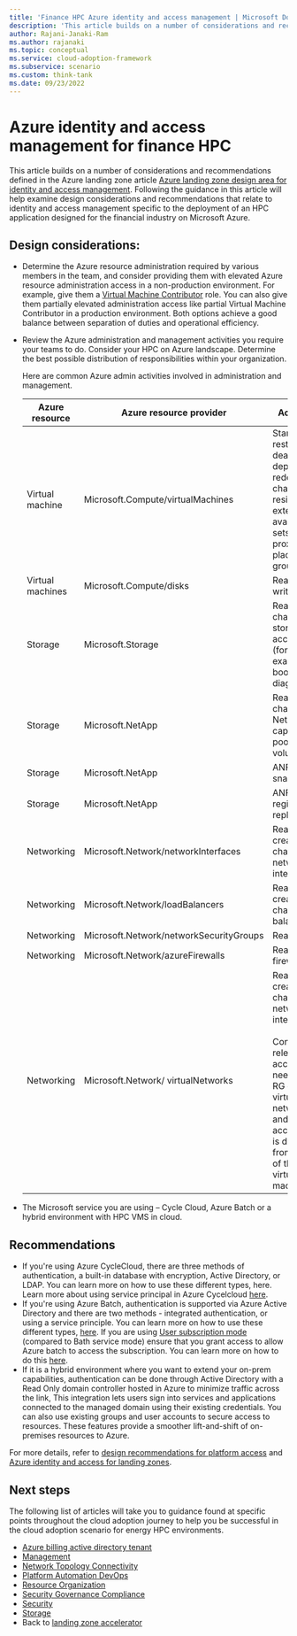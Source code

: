 ```yaml
---
title: 'Finance HPC Azure identity and access management | Microsoft Docs'
description: 'This article builds on a number of considerations and recommendations defined in the Azure landing zone article Azure landing zone design area for identity and access management.'
author: Rajani-Janaki-Ram
ms.author: rajanaki
ms.topic: conceptual
ms.service: cloud-adoption-framework
ms.subservice: scenario
ms.custom: think-tank
ms.date: 09/23/2022
---
```


# Azure identity and access management for finance HPC

This article builds on a number of considerations and recommendations defined in the Azure landing zone article [Azure landing zone design area for identity and access management](/azure/cloud-adoption-framework/ready/landing-zone/design-area/identity-access). Following the guidance in this article will help examine design considerations and recommendations that relate to identity and access management specific to the deployment of an HPC application designed for the financial industry on Microsoft Azure.

## Design considerations:

 - Determine the Azure resource administration required by various members in the team, and consider providing them with elevated Azure resource administration access in a non-production environment. For example, give them a [Virtual Machine Contributor](/azure/role-based-access-control/built-in-roles#virtual-machine-contributor) role. You can also give them partially elevated administration access like partial Virtual Machine Contributor in a production environment. Both options achieve a good balance between separation of duties and operational efficiency.
 - Review the Azure administration and management activities you require your teams to do. Consider your HPC on Azure landscape. Determine the best possible distribution of responsibilities within your organization.

    Here are common Azure admin activities involved in administration and management.

    | Azure resource | Azure resource provider | Activities |
    | -- | -- | -- |
    | Virtual machine | Microsoft.Compute/virtualMachines | Start, stop, restart, deallocate, deploy, redeploy, change, resize, extensions, availability sets, proximity placement groups |
    | Virtual machines | Microsoft.Compute/disks | Read and write to disk |
    | Storage | Microsoft.Storage | Read, change on storage accounts (for example boot diagnostics) |
    | Storage | Microsoft.NetApp | Read, change on NetApp capacity pools and volumes |
    | Storage | Microsoft.NetApp | ANF snapshots |
    | Storage | Microsoft.NetApp | ANF Cross-region replication |
    | Networking | Microsoft.Network/networkInterfaces | Read, create, change network interfaces |
    | Networking | Microsoft.Network/loadBalancers | Read, create, change load balancers |
    | Networking | Microsoft.Network/networkSecurityGroups | Read NSG |
    | Networking | Microsoft.Network/azureFirewalls | Read firewall |
    | Networking | Microsoft.Network/ virtualNetworks | Read, create, change network interfaces <br><br> Consider relevant access needed for RG of the virtual network and related access if it is different from the RG of the virtual machines |

 - The Microsoft service you are using – Cycle Cloud, Azure Batch or a hybrid environment with HPC VMS in cloud.

## Recommendations

 - If you're using Azure CycleCloud, there are three methods of authentication, a built-in database with encryption, Active Directory, or LDAP. You can learn more on how to use these different types, here. Learn more about using service principal in Azure Cycelcloud [here](/azure/cyclecloud/how-to/service-principals?view=cyclecloud-8&preserve-view=true).
 - If you're using Azure Batch, authentication is supported via Azure Active Directory and there are two methods - integrated authentication, or using a service principle. You can learn more on how to use these different types, [here](/azure/batch/batch-aad-auth). If you are using [User subscription mode](/azure/batch/best-practices#pool-configuration-and-naming) (compared to Bath service mode) ensure that you grant access to allow Azure batch to access the subscription. You can learn more on how to do this [here](/azure/batch/batch-account-create-portal#allow-azure-batch-to-access-the-subscription-one-time-operation).
 - If it is a hybrid environment where you want to extend your on-prem capabilities, authentication can be done through Active Directory with a Read Only domain controller hosted in Azure to minimize traffic across the link, This integration lets users sign into services and applications connected to the managed domain using their existing credentials. You can also use existing groups and user accounts to secure access to resources. These features provide a smoother lift-and-shift of on-premises resources to Azure.

For more details, refer to [design recommendations for platform access](/azure/cloud-adoption-framework/ready/landing-zone/design-area/identity-access-platform-access#design-recommendations-for-platform-access) and [Azure identity and access for landing zones](/azure/cloud-adoption-framework/ready/landing-zone/design-area/identity-access-landing-zones).

## Next steps
The following list of articles will take you to guidance found at specific points throughout the cloud adoption journey to help you be successful in the cloud adoption scenario for energy HPC environments.
- [Azure billing active directory tenant](./azure-billing-active-directory-tenant.md)
- [Management](./management.md)
- [Network Topology Connectivity](./network-topology-connectivity.md)
- [Platform Automation DevOps](./platform-automation-devops.md)
- [Resource Organization](./resource-organization.md)
- [Security Governance Compliance](./security-governance-compliance.md)
- [Security](./security.md)
- [Storage](./storage.md)
- Back to [landing zone accelerator](../azure-hpc-landing-zone-accelerator.md)
